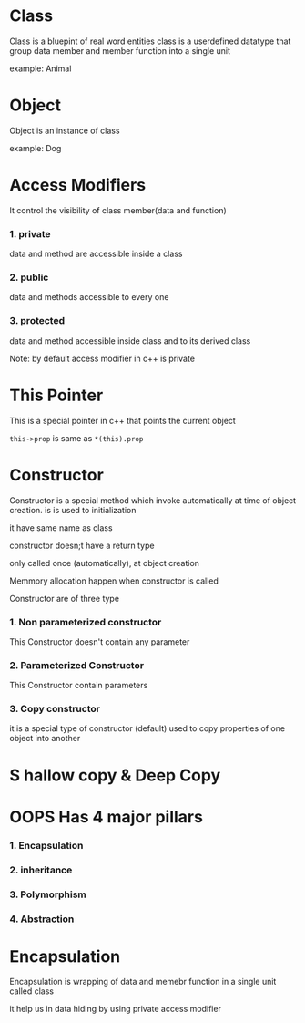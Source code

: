 # Class

Class is a bluepint of real word entities
class is a userdefined datatype that group  data member and member function into a single unit

example: Animal

# Object

Object is an instance of class

example: Dog

# Access Modifiers

It control the visibility of class member(data and function)

### 1. private 

data and method are accessible inside a class

### 2. public

data and methods accessible to every one

### 3. protected 

data and method accessible inside class and to its derived class

Note: by default access modifier in c++ is private

# This Pointer

This is a special pointer in c++ that points the current object

``` this->prop ``` is same as ``` *(this).prop ```

# Constructor

Constructor is a special method which invoke automatically at time of object creation. is is used to initialization

it have same name as class

constructor doesn;t have a return type

only called once (automatically), at object creation

Memmory allocation happen when constructor is called

Constructor are of three type

### 1. Non parameterized constructor

This Constructor doesn't contain any parameter

### 2. Parameterized Constructor

This Constructor contain parameters

### 3. Copy constructor

it is a special type of constructor (default) used to copy properties of one object into another

# S hallow copy & Deep Copy

# OOPS Has 4 major pillars

### 1. Encapsulation

### 2. inheritance

### 3. Polymorphism

### 4. Abstraction

# Encapsulation

Encapsulation is wrapping of data and memebr function in a single unit called class

it help us in data hiding by using private access modifier